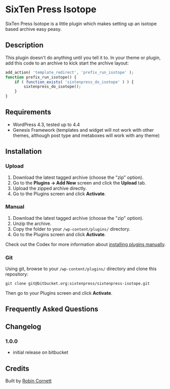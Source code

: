# SixTen Press Isotope

SixTen Press Isotope is a little plugin which makes setting up an isotope based archive easy peasy.

## Description

This plugin doesn't do anything until you tell it to. In your theme or plugin, add this code to an archive to kick start the archive layout:

```php
add_action( 'template_redirect', 'prefix_run_isotope' );
function prefix_run_isotope() {
	if ( function_exists( 'sixtenpress_do_isotope' ) ) {
		sixtenpress_do_isotope();
	}
}
```


## Requirements
* WordPress 4.3, tested up to 4.4
* Genesis Framework (templates and widget will not work with other themes, although post type and metaboxes will work with any theme)

## Installation

### Upload

1. Download the latest tagged archive (choose the "zip" option).
2. Go to the __Plugins -> Add New__ screen and click the __Upload__ tab.
3. Upload the zipped archive directly.
4. Go to the Plugins screen and click __Activate__.

### Manual

1. Download the latest tagged archive (choose the "zip" option).
2. Unzip the archive.
3. Copy the folder to your `/wp-content/plugins/` directory.
4. Go to the Plugins screen and click __Activate__.

Check out the Codex for more information about [installing plugins manually](http://codex.wordpress.org/Managing_Plugins#Manual_Plugin_Installation).

### Git

Using git, browse to your `/wp-content/plugins/` directory and clone this repository:

`git clone git@bitbucket.org:sixtenpress/sixtenpress-isotope.git`

Then go to your Plugins screen and click __Activate__.

## Frequently Asked Questions

## Changelog

### 1.0.0
* initial release on bitbucket

## Credits

Built by [Robin Cornett](http://robincornett.com/)
